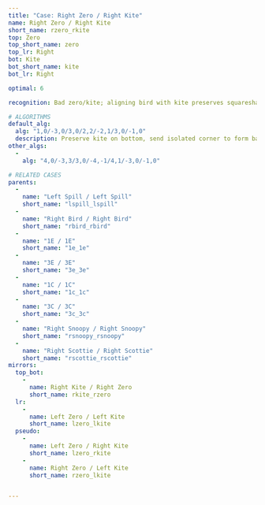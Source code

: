 ```yaml
---
title: "Case: Right Zero / Right Kite"
name: Right Zero / Right Kite
short_name: rzero_rkite
top: Zero
top_short_name: zero
top_lr: Right
bot: Kite
bot_short_name: kite
bot_lr: Right

optimal: 6

recognition: Bad zero/kite; aligning bird with kite preserves squareshape.

# ALGORITHMS
default_alg:
  alg: "1,0/-3,0/3,0/2,2/-2,1/3,0/-1,0"
  description: Preserve kite on bottom, send isolated corner to form bad spill/spill.
other_algs:
  -
    alg: "4,0/-3,3/3,0/-4,-1/4,1/-3,0/-1,0"

# RELATED CASES
parents:
  -
    name: "Left Spill / Left Spill"
    short_name: "lspill_lspill"
  -
    name: "Right Bird / Right Bird"
    short_name: "rbird_rbird"
  -
    name: "1E / 1E"
    short_name: "1e_1e"
  -
    name: "3E / 3E"
    short_name: "3e_3e"
  -
    name: "1C / 1C"
    short_name: "1c_1c"
  -
    name: "3C / 3C"
    short_name: "3c_3c"
  -
    name: "Right Snoopy / Right Snoopy"
    short_name: "rsnoopy_rsnoopy"
  -
    name: "Right Scottie / Right Scottie"
    short_name: "rscottie_rscottie"
mirrors:
  top_bot:
    -
      name: Right Kite / Right Zero
      short_name: rkite_rzero
  lr:
    -
      name: Left Zero / Left Kite
      short_name: lzero_lkite
  pseudo:
    -
      name: Left Zero / Right Kite
      short_name: lzero_rkite
    -
      name: Right Zero / Left Kite
      short_name: rzero_lkite


---
```


